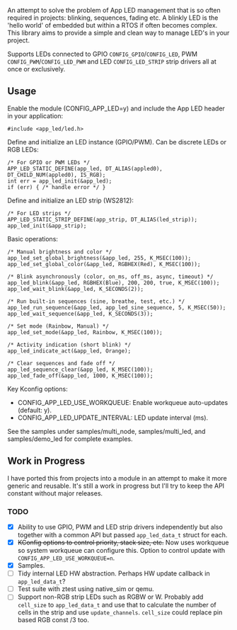 An attempt to solve the problem of App LED management that is so often required in projects: blinking, sequences, fading etc. A blinkly LED is the 'hello world' of embedded but within a RTOS if often becomes complex. This library aims to provide a simple and clean way to manage LED's in your project.

Supports LEDs connected to GPIO `CONFIG_GPIO`/`CONFIG_LED`, PWM `CONFIG_PWM`/`CONFIG_LED_PWM` and LED `CONFIG_LED_STRIP` strip drivers all at once or exclusively.

## Usage

Enable the module (CONFIG_APP_LED=y) and include the App LED header in your application:

```
#include <app_led/led.h>
```

Define and initialize an LED instance (GPIO/PWM). Can be discrete LEDs or RGB LEDs:

```
/* For GPIO or PWM LEDs */
APP_LED_STATIC_DEFINE(app_led, DT_ALIAS(appled0), DT_CHILD_NUM(appled0), IS_RGB);
int err = app_led_init(&app_led);
if (err) { /* handle error */ }
```

Define and initialize an LED strip (WS2812):

```
/* For LED strips */
APP_LED_STATIC_STRIP_DEFINE(app_strip, DT_ALIAS(led_strip));
app_led_init(&app_strip);
```

Basic operations:

```
/* Manual brightness and color */
app_led_set_global_brightness(&app_led, 255, K_MSEC(100));
app_led_set_global_color(&app_led, RGBHEX(Red), K_MSEC(100));

/* Blink asynchronously (color, on_ms, off_ms, async, timeout) */
app_led_blink(&app_led, RGBHEX(Blue), 200, 200, true, K_MSEC(100));
app_led_wait_blink(&app_led, K_SECONDS(2));

/* Run built-in sequences (sine, breathe, test, etc.) */
app_led_run_sequence(&app_led, app_led_sine_sequence, 5, K_MSEC(50));
app_led_wait_sequence(&app_led, K_SECONDS(3));

/* Set mode (Rainbow, Manual) */
app_led_set_mode(&app_led, Rainbow, K_MSEC(100));

/* Activity indication (short blink) */
app_led_indicate_act(&app_led, Orange);

/* Clear sequences and fade off */
app_led_sequence_clear(&app_led, K_MSEC(100));
app_led_fade_off(&app_led, 1000, K_MSEC(100));
```

Key Kconfig options:

- CONFIG_APP_LED_USE_WORKQUEUE: Enable workqueue auto-updates (default: y).
- CONFIG_APP_LED_UPDATE_INTERVAL: LED update interval (ms).

See the samples under samples/multi_node, samples/multi_led, and samples/demo_led for complete examples.

## Work in Progress

I have ported this from projects into a module in an attempt to make it more generic and reusable. It's still a work in progress but I'll try to keep the API constant without major releases.

### TODO

- [x] Ability to use GPIO, PWM and LED strip drivers independently but also together with a common API but passed `app_led_data_t` struct for each.
- [x] ~~KConfig options to control priority, stack size, etc.~~ Now uses workqueue so system workqueue can configure this. Option to control update with `CONFIG_APP_LED_USE_WORKQUEUE=n`.
- [x] Samples.
- [ ] Tidy internal LED HW abstraction. Perhaps HW update callback in `app_led_data_t`?
- [ ] Test suite with ztest using native_sim or qemu.
- [ ] Support non-RGB strip LEDs such as RGBW or W. Probably add `cell_size` to `app_led_data_t` and use that to calculate the number of cells in the strip and use `update_channels`. `cell_size` could replace pin based RGB const /3 too.
